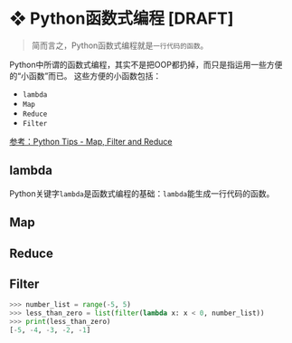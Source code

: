# ❖ Python函数式编程 [DRAFT]

> 简而言之，Python函数式编程就是`一行代码的函数`。

Python中所谓的函数式编程，其实不是把OOP都扔掉，而只是指运用一些方便的“小函数”而已。
这些方便的小函数包括：
- `lambda`
- `Map`
- `Reduce`
- `Filter`

[参考：Python Tips - Map, Filter and Reduce](http://book.pythontips.com/en/latest/map_filter.html)

## lambda

Python关键字`lambda`是函数式编程的基础：`lambda`能生成一行代码的函数。


## Map


## Reduce


## Filter

```py
>>> number_list = range(-5, 5)
>>> less_than_zero = list(filter(lambda x: x < 0, number_list))
>>> print(less_than_zero)
[-5, -4, -3, -2, -1]
```
